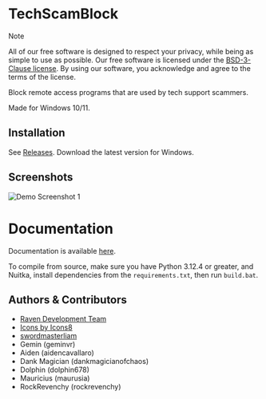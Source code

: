 
# TechScamBlock

> [!NOTE]
> All of our free software is designed to respect your privacy, while being as simple to use as possible. Our free software is licensed under the [BSD-3-Clause license](https://ravendevteam.org/files/BSD-3-Clause.txt). By using our software, you acknowledge and agree to the terms of the license.

Block remote access programs that are used by tech support scammers.

Made for Windows 10/11.

## Installation
See [Releases](https://github.com/ravendevteam/techscamblock/releases). Download the latest version for Windows.

## Screenshots

![Demo Screenshot 1](https://raw.githubusercontent.com/ravendevteam/redact/refs/heads/main/demo_screenshot_1.webp)

# Documentation
Documentation is available [here](https://docs.ravendevteam.org/techscamblock).

To compile from source, make sure you have Python 3.12.4 or greater, and Nuitka, install dependencies from the `requirements.txt`, then run `build.bat`.

## Authors & Contributors

- [Raven Development Team](https://ravendevteam.org/)
- [Icons by Icons8](https://icons8.com/)
- [swordmasterliam](https://github.com/swordmasterliam)
- Gemin (geminvr)
- Aiden (aidencavallaro)
- Dank Magician (dankmagicianofchaos)
- Dolphin (dolphin678)
- Mauricius (maurusia)
- RockRevenchy (rockrevenchy)
